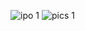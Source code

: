 ![ipo 1](https://github.com/user-attachments/assets/13df23f8-2fa4-46fa-9b25-80e2af38f1a8)
![pics 1](https://github.com/user-attachments/assets/931a05b9-8cea-4df4-8ebe-2c2609fa3f66)

